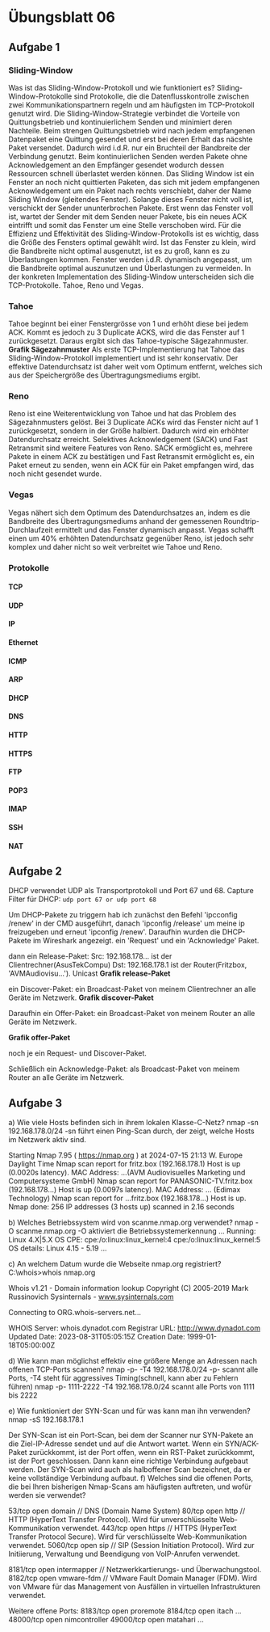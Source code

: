 # Übungsblatt 06

## Aufgabe 1

### Sliding-Window

Was ist das Sliding-Window-Protokoll und wie funktioniert es?
Sliding-Window-Protokolle sind Protokolle, die die Datenflusskontrolle zwischen zwei Kommunikationspartnern regeln und am häufigsten im TCP-Protokoll genutzt wird. Die Sliding-Window-Strategie verbindet die Vorteile von Quittungsbetrieb
und kontinuierlichem Senden und minimiert deren Nachteile. Beim strengen Quittungsbetrieb wird nach jedem empfangenen Datenpaket eine Quittung gesendet und erst bei deren Erhalt das näcshte Paket versendet. Dadurch wird i.d.R.
nur ein Bruchteil der Bandbreite der Verbindung genutzt. Beim kontinuierlichen Senden werden Pakete ohne Acknowledgement an den Empfänger gesendet wodurch dessen Ressourcen schnell überlastet werden können.
Das Sliding Window ist ein Fenster an noch nicht quittierten Paketen, das sich mit jedem empfangenen Acknowledgement um ein Paket nach rechts verschiebt, daher der Name Sliding Window (gleitendes Fenster). Solange
dieses Fenster nicht voll ist, verschickt der Sender ununterbrochen Pakete. Erst wenn das Fenster voll ist, wartet der Sender mit dem Senden neuer Pakete, bis ein neues ACK eintrifft und somit das Fenster um eine Stelle verschoben wird.
Für die Effizienz und Effektivität des Sliding-Window-Protokolls ist es wichtig, dass die Größe des Fensters optimal gewählt wird. Ist das Fenster zu klein, wird die Bandbreite nicht optimal ausgenutzt, ist es zu groß, kann es zu Überlastungen kommen.
Fenster werden i.d.R. dynamisch angepasst, um die Bandbreite optimal auszunutzen und Überlastungen zu vermeiden.
In der konkreten Implementation des Sliding-Window unterscheiden sich die TCP-Protokolle. Tahoe, Reno und Vegas.

### Tahoe

Tahoe beginnt bei einer Fenstergrösse von 1 und erhöht diese bei jedem ACK. Kommt es jedoch zu 3 Duplicate ACKS, wird die das Fenster auf 1 zurückgesetzt. Daraus ergibt sich das Tahoe-typische Sägezahnmuster.
**Grafik Sägezahnmuster**
Als erste TCP-Implementierung hat Tahoe das Sliding-Window-Protokoll implementiert und ist sehr konservativ. Der effektive Datendurchsatz ist daher weit vom Optimum entfernt, welches sich aus der Speichergröße des Übertragungsmediums ergibt.

### Reno

Reno ist eine Weiterentwicklung von Tahoe und hat das Problem des Sägezahnmusters gelöst. Bei 3 Duplicate ACKs wird das Fenster nicht auf 1 zurückgesetzt, sondern in der Größe halbiert. Dadurch wird ein erhöhter Datendurchsatz erreicht.
Selektives Acknowledgement (SACK) und Fast Retransmit sind weitere Features von Reno. SACK ermöglicht es, mehrere Pakete in einem ACK zu bestätigen und Fast Retransmit ermöglicht es, ein Paket erneut zu senden, wenn ein ACK für ein Paket empfangen wird, das noch nicht gesendet wurde.

### Vegas

Vegas nähert sich dem Optimum des Datendurchsatzes an, indem es die Bandbreite des Übertragungsmediums anhand der gemessenen Roundtrip-Durchlaufzeit ermittelt und das Fenster dynamisch anpasst.
Vegas schafft einen um 40% erhöhten Datendurchsatz gegenüber Reno, ist jedoch sehr komplex und daher nicht so weit verbreitet wie Tahoe und Reno.

### Protokolle

#### TCP

#### UDP

#### IP

#### Ethernet

#### ICMP

#### ARP

#### DHCP

#### DNS

#### HTTP

#### HTTPS

#### FTP

#### POP3

#### IMAP

#### SSH

#### NAT

## Aufgabe 2

DHCP verwendet UDP als Transportprotokoll und Port 67 und 68.
Capture Filter für DHCP: `udp port 67 or udp port 68`

Um DHCP-Pakete zu triggern hab ich zunächst den Befehl 'ipcconfig /renew' in der CMD ausgeführt, danach 'ipconfig /release' um meine ip freizugeben und erneut 'ipconfig /renew'.
Daraufhin wurden die DHCP-Pakete im Wireshark angezeigt. ein 'Request' und ein 'Acknowledge' Paket.

dann ein Release-Paket:
Src: 192.168.178... ist der Clientrechner(AsusTekCompu) Dst: 192.168.178.1 ist der Router(Fritzbox, 'AVMAudiovisu...').
Unicast
**Grafik release-Paket**

ein Discover-Paket:
ein Broadcast-Paket von meinem Clientrechner an alle Geräte im Netzwerk.
**Grafik discover-Paket**

Daraufhin ein Offer-Paket:
ein Broadcast-Paket von meinem Router an alle Geräte im Netzwerk.

**Grafik offer-Paket**

noch je ein Request- und Discover-Paket.

Schließlich ein Acknowledge-Paket:
als Broadcast-Paket von meinem Router an alle Geräte im Netzwerk.


## Aufgabe 3

a) Wie viele Hosts befinden sich in ihrem lokalen Klasse-C-Netz?
nmap -sn 192.168.178.0/24
-sn führt einen Ping-Scan durch, der zeigt, welche Hosts im Netzwerk aktiv sind.

Starting Nmap 7.95 ( https://nmap.org ) at 2024-07-15 21:13 W. Europe Daylight Time
Nmap scan report for fritz.box (192.168.178.1)
Host is up (0.0020s latency).
MAC Address: ...(AVM Audiovisuelles Marketing und Computersysteme GmbH)
Nmap scan report for PANASONIC-TV.fritz.box (192.168.178...)
Host is up (0.0097s latency).
MAC Address: ... (Edimax Technology)
Nmap scan report for ...fritz.box (192.168.178...)
Host is up.
Nmap done: 256 IP addresses (3 hosts up) scanned in 2.16 seconds

b) Welches Betriebssystem wird von scanme.nmap.org verwendet?
nmap -O scanme.nmap.org
-O aktiviert die Betriebssystemerkennung
...
Running: Linux 4.X|5.X
OS CPE: cpe:/o:linux:linux_kernel:4 cpe:/o:linux:linux_kernel:5
OS details: Linux 4.15 - 5.19
...


c) An welchem Datum wurde die Webseite nmap.org registriert?
C:\whois>whois nmap.org

Whois v1.21 - Domain information lookup
Copyright (C) 2005-2019 Mark Russinovich
Sysinternals - www.sysinternals.com

Connecting to ORG.whois-servers.net...

WHOIS Server: whois.dynadot.com
Registrar URL: http://www.dynadot.com
Updated Date: 2023-08-31T05:05:15Z
Creation Date: 1999-01-18T05:00:00Z


d) Wie kann man möglichst effektiv eine größere Menge an Adressen nach offenen TCP-Ports scannen?
nmap -p- -T4 192.168.178.0/24
-p- scannt alle Ports, -T4 steht für aggressives Timing(schnell, kann aber zu Fehlern führen)
nmap -p- 1111-2222 -T4 192.168.178.0/24
scannt alle Ports von 1111 bis 2222

e) Wie funktioniert der SYN-Scan und für was kann man ihn verwenden?
nmap -sS 192.168.178.1

Der SYN-Scan ist ein Port-Scan, bei dem der Scanner nur SYN-Pakete an die Ziel-IP-Adresse sendet und auf die Antwort wartet. Wenn ein SYN/ACK-Paket zurückkommt, ist der Port offen, wenn ein RST-Paket zurückkommt, ist der Port geschlossen.
Dann kann eine richtige Verbindung aufgebaut werden. Der SYN-Scan wird auch als halboffener Scan bezeichnet, da er keine vollständige Verbindung aufbaut.
f) Welches sind die offenen Ports, die bei Ihren bisherigen Nmap-Scans am häufigsten auftreten, und wofür werden
sie verwendet?

53/tcp    open  domain // DNS (Domain Name System)
80/tcp    open  http // HTTP (HyperText Transfer Protocol). Wird für unverschlüsselte Web-Kommunikation verwendet.
443/tcp   open  https // HTTPS (HyperText Transfer Protocol Secure). Wird für verschlüsselte Web-Kommunikation verwendet.
5060/tcp  open  sip // SIP (Session Initiation Protocol). Wird zur Initiierung, Verwaltung und Beendigung von VoIP-Anrufen verwendet.

8181/tcp  open  intermapper // Netzwerkkartierungs- und Überwachungstool.
8182/tcp  open  vmware-fdm // VMware Fault Domain Manager (FDM). Wird von VMware für das Management von Ausfällen in virtuellen Infrastrukturen verwendet.

Weitere offene Ports:
8183/tcp  open  proremote
8184/tcp  open  itach
...
48000/tcp open  nimcontroller
49000/tcp open  matahari
...






